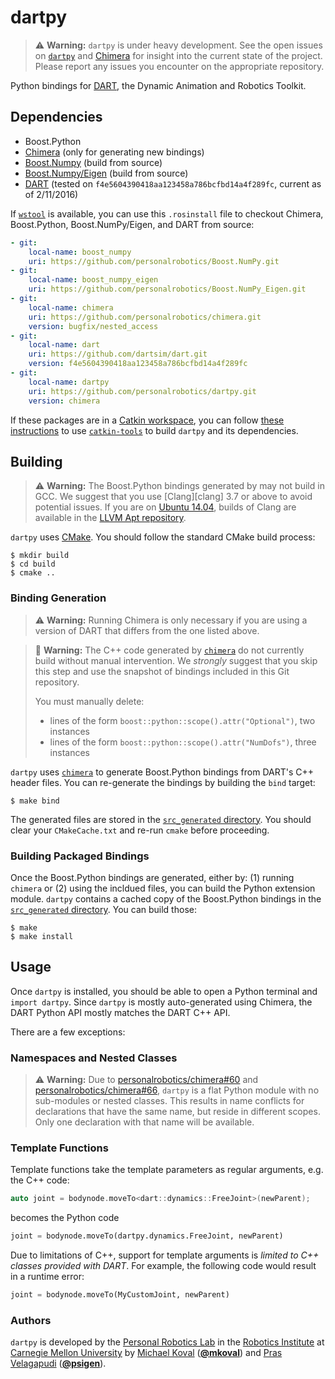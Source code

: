 # dartpy #

> :warning: **Warning:** `dartpy` is under heavy development. See the open
> issues on [`dartpy`](https://github.com/personalrobotics/dartpy/issues) and
> [Chimera](https://github.com/personalrobotics/chimera/issues) for insight
> into the current state of the project. Please report any issues you
> encounter on the appropriate repository.

Python bindings for [DART][dart], the Dynamic Animation and Robotics Toolkit.


## Dependencies

* Boost.Python
* [Chimera][chimera] (only for generating new bindings)
* [Boost.Numpy][boost_numpy] (build from source)
* [Boost.Numpy/Eigen][boost_numpy_eigen] (build from source)
* [DART][dart] (tested on `f4e5604390418aa123458a786bcfbd14a4f289fc`, current
  as of 2/11/2016)

If [`wstool`][wstool] is available, you can use this `.rosinstall` file to
checkout Chimera, Boost.Python, Boost.NumPy/Eigen, and DART from source:
```yaml
- git:
    local-name: boost_numpy
    uri: https://github.com/personalrobotics/Boost.NumPy.git
- git:
    local-name: boost_numpy_eigen
    uri: https://github.com/personalrobotics/Boost.NumPy_Eigen.git
- git:
    local-name: chimera
    uri: https://github.com/personalrobotics/chimera.git
    version: bugfix/nested_access
- git:
    local-name: dart
    uri: https://github.com/dartsim/dart.git
    version: f4e5604390418aa123458a786bcfbd14a4f289fc
- git:
    local-name: dartpy
    uri: https://github.com/personalrobotics/dartpy.git
    version: chimera
```

If these packages are in a [Catkin workspace][catkin_workspace], you can follow
[these instructions][prl_dev] to use [`catkin-tools`][catkin_tools] to build
`dartpy` and its dependencies.

## Building

> :warning: **Warning:** The Boost.Python bindings generated by may not build
> in GCC. We suggest that you use [Clang][clang] 3.7 or above to avoid
> potential issues. If you are on [Ubuntu 14.04][ubuntu1404], builds of Clang
> are available in the [LLVM Apt repository][llvm_apt].

`dartpy` uses [CMake][cmake]. You should follow the standard CMake build
process:
```console
$ mkdir build
$ cd build
$ cmake ..
```

### Binding Generation

> :warning: **Warning:** Running Chimera is only necessary if you are using a
> version of DART that differs from the one listed above.

> :no_entry_sign: **Warning:** The C++ code generated by [`chimera`][chimera]
> do not currently build without manual intervention. We *strongly* suggest
> that you skip this step and use the snapshot of bindings included in this Git
> repository.
>
> You must manually delete:
>
> - lines of the form `boost::python::scope().attr("Optional")`, two instances
> - lines of the form `boost::python::scope().attr("NumDofs")`, three instances

`dartpy` uses [`chimera`][chimera] to generate Boost.Python bindings from
DART's C++ header files. You can re-generate the bindings by building the
`bind` target:
```console
$ make bind
```
The generated files are stored in the [`src_generated`
directory](src_generated/). You should clear your `CMakeCache.txt` and re-run
`cmake` before proceeding.


### Building Packaged Bindings

Once the Boost.Python bindings are generated, either by: (1) running `chimera`
or (2) using the incldued files, you can build the Python extension module.
`dartpy` contains a cached copy of the Boost.Python bindings in the
[`src_generated` directory](src_generated/). You can build those:
```console
$ make
$ make install
```

## Usage

Once `dartpy` is installed, you should be able to open a Python terminal and
`import dartpy`. Since `dartpy` is mostly auto-generated using Chimera, the
DART Python API mostly matches the DART C++ API.

There are a few exceptions:

### Namespaces and Nested Classes

> :warning: **Warning:** Due to
> [personalrobotics/chimera#60](https://github.com/personalrobotics/chimera/issues/60)
> and
> [personalrobotics/chimera#66](https://github.com/personalrobotics/chimera/issues/66),
> `dartpy` is a flat Python module with no sub-modules or nested classes. This
> results in name conflicts for declarations that have the same name, but reside
> in different scopes. Only one declaration with that name will be available.

### Template Functions

Template functions take the template parameters as regular arguments, e.g. the
C++ code:
```c++
auto joint = bodynode.moveTo<dart::dynamics::FreeJoint>(newParent);
```
becomes the Python code
```python
joint = bodynode.moveTo(dartpy.dynamics.FreeJoint, newParent)
```

Due to limitations of C++, support for template arguments is *limited to C++
classes provided with DART*. For example, the following code would result in a
runtime error:
```python
joint = bodynode.moveTo(MyCustomJoint, newParent)
```


### Authors ###

`dartpy` is developed by the [Personal Robotics Lab][prl] in the [Robotics
Institute][ri] at [Carnegie Mellon University][cmu] by [Michael Koval][mkoval]
([**@mkoval**][mkoval_github]) and [Pras Velagapudi][psigen]
([**@psigen**][psigen_github]).


[boost_numpy]: https://github.com/personalrobotics/Boost.NumPy
[boost_numpy_eigen]: https://github.com/personalrobotics/Boost.NumPy_Eigen
[chimera]: https://github.com/personalrobotics/chimera
[cmake]: https://cmake.org/
[cmu]: http://www.cmu.edu
[dart]: http://dartsim.github.io/
[llvm_apt]: http://llvm.org/apt/
[mkoval]: http://mkoval.org
[mkoval_github]: https://github.com/mkoval
[prl]: https://personalrobotics.ri.cmu.edu
[prl_dev]: https://www.personalrobotics.ri.cmu.edu/software/development-environment
[psigen]: http://www.snowbotic.com/
[psigen_github]: http://github.com/psigen
[ri]: https://www.ri.cmu.edu
[ubuntu1404]: http://releases.ubuntu.com/14.04/
[wstool]: http://wiki.ros.org/wstool
[catkin_workspace]: http://wiki.ros.org/catkin/workspaces
[catkin_tools]: https://catkin-tools.readthedocs.org/en/latest/

